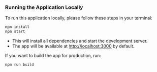 ### Running the Application Locally

To run this application locally, please follow these steps in your terminal:

```sh
npm install
npm start
```

- This will install all dependencies and start the development server.
- The app will be available at [http://localhost:3000](http://localhost:3000) by default.

If you want to build the app for production, run:

```sh
npm run build
```